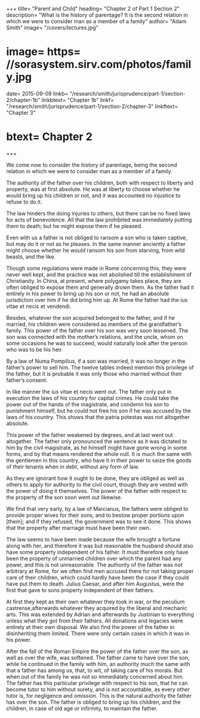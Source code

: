 +++
title=  "Parent and Child"
heading=  "Chapter 2 of Part 1 Section 2"
description=  "What is the history of parentage? It is the second relation in which we were to consider man as a member of a family"
author=  "Adam Smith"
image=  "/covers/lectures.jpg"
# image=  https= //sorasystem.sirv.com/photos/family.jpg
date=  2015-09-09
linkb=  "/research/smith/jurisprudence/part-1/section-2/chapter-1b"
linkbtext=  "Chapter 1b"
linkf=  "/research/smith/jurisprudence/part-1/section-2/chapter-3"
linkftext=  "Chapter 3"
# btext=  Chapter 2
+++

We come now to consider the history of parentage, being the second relation in which we were to consider man as a member of a family.

The authority of the father over his children, both with respect to liberty and property, was at first absolute.
He was at liberty to choose whether he would bring up his children or not, and it was accounted no injustice to refuse to do it.

The law hinders the doing injuries to others, but there can be no fixed laws for acts of benevolence.
All that the law prohibited was immediately putting them to death;
but he might expose them if he pleased.

Even with us a father is not obliged to ransom a son who is taken captive, but may do it or not as he pleases.
In the same manner anciently a father might choose whether he would ransom his son from starving, from wild beasts, and the like.

Though some regulations were made in Rome concerning this, they were never well kept, and the practice was not abolished till the establishment of Christianity.
In China, at present, where polygamy takes place, they are often obliged to expose them and generally drown them.
As the father had it entirely in his power to bring up his son or not, he had an absolute jurisdiction over him if he did bring him up.
At Rome the father had the ius vitae et necis et vendendi.

Besides, whatever the son acquired belonged to the father, and if he married, his children were considered as members of the grandfather’s family.
This power of the father over his son was very soon lessened.
The son was connected with the mother’s relations, and the uncle, whom on some occasions he was to succeed, would naturally look after the person who was to be his heir.

By a law of Numa Pompilius, if a son was married, it was no longer in the father’s power to sell him.
The twelve tables indeed mention this privilege of the father, but it is probable it was only those who married without their father’s consent.

In like manner the ius vitae et necis went out.
The father only put in execution the laws of his country for capital crimes.
He could take the power out of the hands of the magistrate, and condemn his son to punishment himself, but he could not free his son if he was accused by the laws of his country.
This shows that the patria potestas was not altogether absolute.

This power of the father weakened by degrees, and at last went out altogether.
The father only pronounced the sentence as it was dictated to him by the civil magistrate, as he himself might have gone wrong in some forms, and by that means rendered the whole null.
It is much the same with the gentlemen in this country, who have it in their power to seize the goods of their tenants when in debt, without any form of law.

As they are ignorant how it ought to be done, they are obliged as well as others to apply for authority to the civil court, though they are vested with the power of doing it themselves.
The power of the father with respect to the property of the son soon went out likewise.

We find that very early, by a law of Marcianus, the fathers were obliged to provide proper wives for their sons, and to bestow proper portions upon [them];
and if they refused, the government was to see it done.
This shows that the property after marriage must have been their own.

The law seems to have been made because the wife brought a fortune along with her, and therefore it was but reasonable the husband should also have some property independent of his father.
It must therefore only have been the property of unmarried children over which the parent had any power, and this is not unreasonable.
The authority of the father was not arbitrary at Rome, for we often find men accused there for not taking proper care of their children, which could hardly have been the case if they could have put them to death.
Julius Caesar, and after him Augustus, were the first that gave to sons property independent of their fathers.

At first they kept as their own whatever they took in war, or the peculium castrense,afterwards whatever they acquired by the liberal and mechanic arts.
This was extended by Adrian and afterwards by Justinian to everything unless what they got from their fathers.
All donations and legacies were entirely at their own disposal.
We also find the power of the father in disinheriting them limited.
There were only certain cases in which it was in his power.

After the fall of the Roman Empire the power of the father over the son, as well as over the wife, was softened.
The father came to have over the son, while he continued in the family with him, an authority much the same with that a father has among us, that, to wit, of taking care of his morals.
But when out of the family he was not so immediately concerned about him.
The father has this particular privilege with respect to his son, that he can become tutor to him without surety, and is not accountable, as every other tutor is, for negligence and omission.
This is the natural authority the father has over the son.
The father is obliged to bring up his children, and the children, in case of old age or infirmity, to maintain the father.

